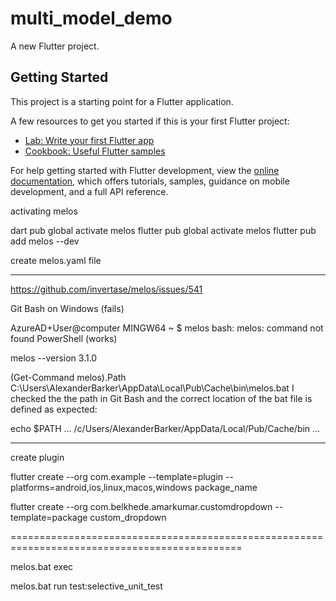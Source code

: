 # multi_model_demo

A new Flutter project.

## Getting Started

This project is a starting point for a Flutter application.

A few resources to get you started if this is your first Flutter project:

- [Lab: Write your first Flutter app](https://docs.flutter.dev/get-started/codelab)
- [Cookbook: Useful Flutter samples](https://docs.flutter.dev/cookbook)

For help getting started with Flutter development, view the
[online documentation](https://docs.flutter.dev/), which offers tutorials,
samples, guidance on mobile development, and a full API reference.


activating melos

dart pub global activate melos
flutter pub global activate melos
flutter pub add melos --dev

create melos.yaml file

----------------------------------------------------------------------------------------------------

https://github.com/invertase/melos/issues/541

Git Bash on Windows (fails)

AzureAD+User@computer MINGW64 ~
$ melos
bash: melos: command not found
PowerShell (works)

melos --version
3.1.0

(Get-Command melos).Path
C:\Users\AlexanderBarker\AppData\Local\Pub\Cache\bin\melos.bat
I checked the the path in Git Bash and the correct location of the bat file is defined as expected:

echo $PATH
...
/c/Users/AlexanderBarker/AppData/Local/Pub/Cache/bin
...

-----------------------------------------------------------------------------------------------------

create plugin 

flutter create --org com.example --template=plugin --platforms=android,ios,linux,macos,windows package_name

flutter create --org com.belkhede.amarkumar.customdropdown --template=package custom_dropdown



==============================================================================================

melos.bat exec

melos.bat run test:selective_unit_test